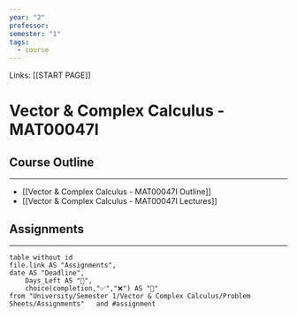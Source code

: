 ```yaml
---
year: "2"
professor: 
semester: "1"
tags:
  - course
---
```


Links: [[START PAGE]]
#  Vector & Complex Calculus - MAT00047I
## Course Outline
---

- [[Vector & Complex Calculus - MAT00047I Outline]]
- [[Vector & Complex Calculus - MAT00047I Lectures]]

## Assignments 
---
```dataview
table without id
file.link AS "Assignments",
date AS "Deadline",
	Days_Left AS "📆",
	choice(completion,"✅","❌") AS "📝"
from "University/Semester 1/Vector & Complex Calculus/Problem Sheets/Assignments"   and #assignment 

```
 

